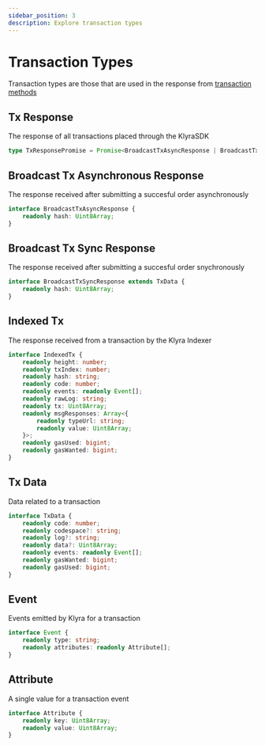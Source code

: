 ```yaml
---
sidebar_position: 3
description: Explore transaction types
---
```


# Transaction Types
Transaction types are those that are used in the response from [transaction methods](../api-methods/transactions/placing-orders.md)

## Tx Response
The response of all transactions placed through the KlyraSDK
```typescript
type TxResponsePromise = Promise<BroadcastTxAsyncResponse | BroadcastTxSyncResponse | IndexedTx>;
```

## Broadcast Tx Asynchronous Response 
The response received after submitting a succesful order asynchronously
``` typescript
interface BroadcastTxAsyncResponse {
    readonly hash: Uint8Array;
}
```

## Broadcast Tx Sync Response 
The response received after submitting a succesful order snychronously
``` typescript
interface BroadcastTxSyncResponse extends TxData {
    readonly hash: Uint8Array;
}
```

## Indexed Tx
The response received from a transaction by the Klyra Indexer
```typescript
interface IndexedTx {
    readonly height: number;
    readonly txIndex: number;
    readonly hash: string;
    readonly code: number;
    readonly events: readonly Event[];
    readonly rawLog: string;
    readonly tx: Uint8Array;
    readonly msgResponses: Array<{
        readonly typeUrl: string;
        readonly value: Uint8Array;
    }>;
    readonly gasUsed: bigint;
    readonly gasWanted: bigint;
}
```


## Tx Data
Data related to a transaction
```typescript
interface TxData {
    readonly code: number;
    readonly codespace?: string;
    readonly log?: string;
    readonly data?: Uint8Array;
    readonly events: readonly Event[];
    readonly gasWanted: bigint;
    readonly gasUsed: bigint;
}
```

## Event
Events emitted by Klyra for a transaction
```typescript
interface Event {
    readonly type: string;
    readonly attributes: readonly Attribute[];
}
```

## Attribute
A single value for a transaction event
```typescript
interface Attribute {
    readonly key: Uint8Array;
    readonly value: Uint8Array;
}
```




